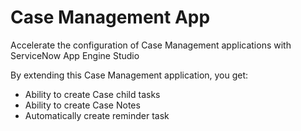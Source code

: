 # Case Management App

Accelerate the configuration of Case Management applications with ServiceNow App Engine Studio

By extending this Case Management application, you get:
- Ability to create Case child tasks
- Ability to create Case Notes
- Automatically create reminder task
